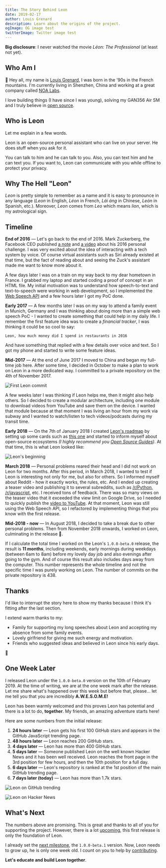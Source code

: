 ```yaml
---
title: The Story Behind Leon
date: 2019-02-17
author: Louis Grenard
description: Learn about the origins of the project.
ogImage: OG image test
twitterImage: Twitter image test
---
```


**Big disclosure**: I never watched the movie *Léon: The Professional* (at least not yet).

## Who Am I

👋 Hey all, my name is [Louis Grenard](https://twitter.com/louistiti_fr), I was born in the '90s in the French mountains. I'm currently living in Shenzhen, China and working at a great company called [NOA Labs](https://www.noa-labs.com).

I love building things (I have since I was young), solving my GAN356 Air SM and I truly believe in [open source](https://github.com/louistiti).

## Who is Leon

Let me explain in a few words.

Leon is an open-source personal assistant who can live on your server. He does stuff when you ask for it.

You can talk to him and he can talk to you. Also, you can text him and he can text you. If you want to, Leon can communicate with you while offline to protect your privacy.

## Why The Hell "Leon"

*Leon* is pretty simple to remember as a name and it is easy to pronounce in any language (*Leon* in English, *Léon* in French, *Lái áng* in Chinese, *León* in Spanish, etc.). Moreover, *Leon* comes from *Leo* which means *lion*, which is my astrological sign.

## Timeline

**End of 2016** *—* Let's go back to the end of 2016. Mark Zuckerberg, the Facebook CEO published [a note](https://www.facebook.com/notes/mark-zuckerberg/building-jarvis/10154361492931634/) and [a video](https://www.facebook.com/zuck/videos/10103351034741311/) about his 2016 personal challenge. I was very excited about the idea of interacting with a tech system by voice. Of course virtual assistants such as Siri already existed at that time, but the fact of reading about and seeing the Zuck's assistant made me want to know more about it.

A few days later I was on a train on my way back to my dear hometown in France. I grabbed my laptop and started coding a proof of concept in an HTML file. My initial motivation was to understand how speech-to-text and text-to-speech were working in web development, so I implemented the [Web Speech API](https://developer.mozilla.org/en-US/docs/Web/API/Web_Speech_API) and a few hours later I got my PoC done.

**Early 2017** *—* A few months later I was on my way to attend a family event in Munich, Germany and I was thinking about doing more than a simple web speech PoC - I wanted to create something that could help in my daily life. I remember the first feature idea was to create a *financial tracker*, I was thinking it could be so cool to say:

```
Leon, how much money did I spend in restaurants in 2016
```

And have something that replied with a few details over voice and text. So I got my phone and started to write some feature ideas.

**Mid-2017** *—* At the end of June 2017 I moved to China and began my full-time job here. After some time, I decided in October to make a plan to work on Leon in a more dedicated way. I committed to a private repository on the 4th of November 2017.

![First Leon commit](first_commit.png)

A few weeks later I was thinking if Leon helps me, then it might also help others. So I decided to create a modular architecture, including one module to download videos from YouTube and save them on the device. I wanted that module because at that moment I was living an hour from my work via subway and I wanted to watch/listen to tech videos/podcasts during my transit time.

**Early 2018** *—* On the 7th of January 2018 I created [Leon's roadmap](https://roadmap.getleon.ai) by setting up some cards such as [this one](https://trello.com/c/wt8W83AV/85-%F0%9F%93%9D-open-source) and started to inform myself about open-source ecosystems *(I highly recommend you [Open Source Guides](https://opensource.guide/))*. At that time, this is what Leon looked like:

![Leon's beginning](beginning.gif)

**March 2018** *—* Personal problems reared their head and I did not work on Leon for two months. After this period, in March 2018, I wanted to test if Leon is interesting not only for me, but also for others. So I informed myself about Reddit - how it exactly works, the rules, etc. And I ended up creating a teaser video and publishing it to several subreddits, such as [/r/Python](https://www.reddit.com/r/Python/comments/85axig/im_building_l%C3%A9on_an_opensource_personal_assistant/), [/r/javascript](https://www.reddit.com/r/javascript/comments/85aso8/teasing_im_building_l%C3%A9on_an_opensource_personal/), etc. I received tons of feedback. There was so many views on the teaser video that it exceeded the view limit on Google Drive, so I needed to quickly publish the [video to YouTube](https://www.youtube.com/watch?v=1B7JMBPZ0qI). At that moment, Leon was still using the Web Speech API, so I refactored by implementing things that you know with the first release.

**Mid-2018 - now** *—* In August 2018, I decided to take a break due to other personal problems. Then from November 2018 onwards, I worked on Leon, culminating in the release 🎉.

If I calculate the total time I worked on the Leon's `1.0.0-beta.0` release, the result is **11 months**, including weekends, early mornings during weekdays (between 6am to 8am) before my lovely day job and also evenings after going to the gym. And of course this result also includes days away from the computer. This number represents the whole timeline and not the specific time I was purely working on Leon. The number of commits on the private repository is 438.

## Thanks

I'd like to interrupt the story here to show my thanks because I think it's fitting after the last section.

I extend warm thanks to my:

- Family for supporting my long speeches about Leon and accepting my absence from some family events.
- Lovely girlfriend for giving me such energy and motivation.
- Friends who suggested ideas and believed in Leon since his early days.

💙

## One Week Later

I released Leon under the `1.0.0-beta.0` version on the 10th of February 2019. At the time of writing, we are at the one week mark after the release. Let me share what's happened over this week but before that, please... let me tell you that you are incredibly **A.W.E.S.O.M.E!**

Leon has been warmly welcomed and this proves Leon has potential and there is a lot to do, **together**. My friends, an amazing adventure starts here!

Here are some numbers from the initial release:

1. **24 hours later** *—* Leon gets his first 100 GitHub stars and appears in the GitHub JavaScript trending page.
2. **48 hours later** *—* Leon reaches 200 GitHub stars.
3. **4 days later** *—* Leon has more than 400 GitHub stars.
4. **5 days later** *—* Someone published Leon on the well known Hacker News and it has been well received. Leon reaches the front page in the 3rd position for few hours, and then the 10th position for a full day.
5. **6 days later** *—* Leon's repository is ranked at the 1st position of the main GitHub trending page.
6. **7 days later (today)** *—* Leon has more than 1.7k stars.

![Leon on GitHub trending](leon_gh_trending.png)

![Leon on Hacker News](leon_hn.png)

## What's Next

The numbers above are promising. This is great and thanks to all of you for supporting the project. However, there is a lot [upcoming](https://roadmap.getleon.ai), this first release is only the foundation of Leon.

I already set the [next milestone](https://github.com/leon-ai/leon/milestone/1), the `1.0.0-beta.1` version. Now, Leon needs to grow up, he is only one week old. I count on you to help by [contributing](https://github.com/leon-ai/leon/blob/develop/.github/CONTRIBUTING.md).

**Let's educate and build Leon together**.

